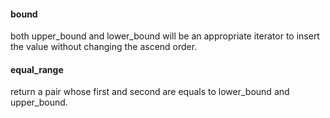 #### bound
both upper_bound and lower_bound will be an appropriate iterator to insert the value without changing the ascend order.
#### equal_range
return a pair whose first and second are equals to lower_bound and upper_bound.

